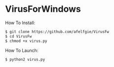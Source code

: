 # VirusForWindows

How To Install:
```bash
$ git clone https://github.com/afelfgie/VirusFw
$ cd VirusFw
$ chmod +x virus.py
```
How To Launch:
```bash
$ python2 virus.py
```
